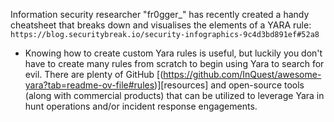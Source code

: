 Information security researcher "fr0gger_" has recently created a handy cheatsheet that breaks down and visualises the elements of a YARA rule: `https://blog.securitybreak.io/security-infographics-9c4d3bd891ef#52a8`

- Knowing how to create custom Yara rules is useful, but luckily you don't have to create many rules from scratch to begin using Yara to search for evil. There are plenty of GitHub [(https://github.com/InQuest/awesome-yara?tab=readme-ov-file#rules)][resources] and open-source tools (along with commercial products) that can be utilized to leverage Yara in hunt operations and/or incident response engagements. 

